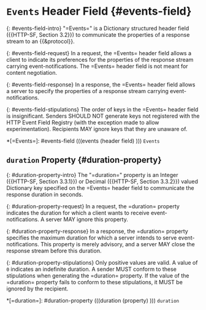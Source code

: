 # `Events` Header Field {#events-field}

{: #events-field-intro}
"=Events=" is a Dictionary structured header field ({{HTTP-SF, Section 3.2}}) to communicate the properties of a response stream to an {{&protocol}}.

{: #events-field-request}
In a request, the =Events= header field allows a client to indicate its preferences for the properties of the response stream carrying event-notifications. The =Events= header field is not meant for content negotiation.

{: #events-field-response}
In a response, the =Events= header field allows a server to specify the properties of a response stream carrying event-notifications.

{: #events-field-stipulations}
The order of keys in the =Events= header field is insignificant. Senders SHOULD NOT generate keys not registered with the HTTP Event Field Registry (with the exception made to allow experimentation). Recipients MAY ignore keys that they are unaware of.

*[=Events=]: #events-field (((events (header field) ))) `Events`

## `duration` Property {#duration-property}

{: #duration-property-intro}
The "=duration=" property is an Integer ({{HTTP-SF, Section 3.3.1}}) or Decimal ({{HTTP-SF, Section 3.3.2}}) valued Dictionary key specified on the =Events= header field to communicate the response duration in seconds.

{: #duration-property-request}
In a request, the =duration= property indicates the duration for which a client wants to receive event-notifications. A server MAY ignore this property.

{: #duration-property-response}
In a response, the =duration= property specifies the maximum duration for which a server intends to serve event-notifications. This property is merely advisory, and a server MAY close the response stream before this duration.

{: #duration-property-stipulations}
Only positive values are valid. A value of `0` indicates an indefinite duration. A sender MUST conform to these stipulations when generating the =duration= property. If the value of the =duration= property fails to conform to these stipulations, it MUST be ignored by the recipient.

*[=duration=]: #duration-property (((duration (property) ))) `duration`

